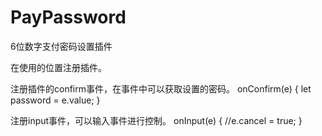 # PayPassword
6位数字支付密码设置插件

在使用的位置注册插件。

注册插件的confirm事件，在事件中可以获取设置的密码。
onConfirm(e) {
  let password = e.value;
}

注册input事件，可以输入事件进行控制。
onInput(e) {
  //e.cancel = true;
}
